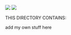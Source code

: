 
![](https://github.com/psmass/DDSexamples/blob/master/RtiAsOne.png)
![](https://github.com/psmass/DDS-Data-model-Example/Alarms/struct.png)

THIS DIRECTORY CONTAINS:

add my own stuff here
